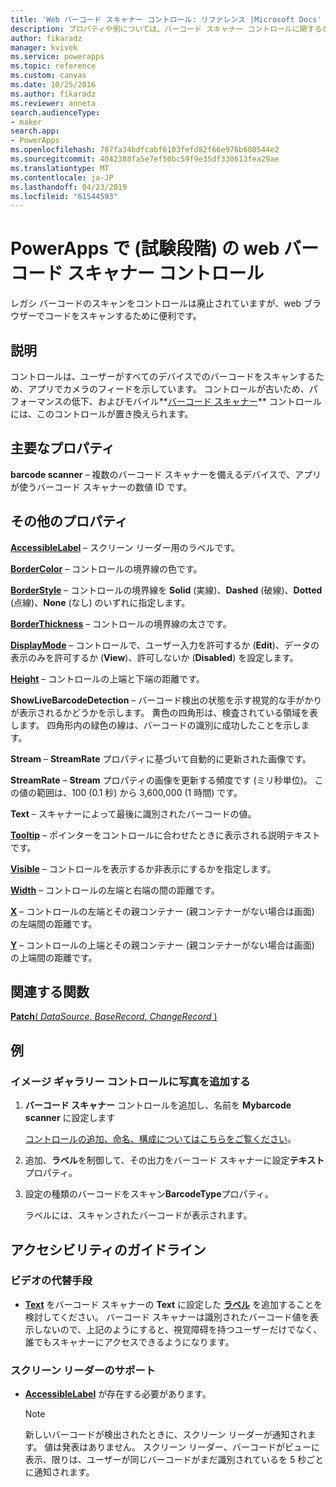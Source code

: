 ```yaml
---
title: 'Web バーコード スキャナー コントロール: リファレンス |Microsoft Docs'
description: プロパティや例については、バーコード スキャナー コントロールに関するなどの情報
author: fikaradz
manager: kvivek
ms.service: powerapps
ms.topic: reference
ms.custom: canvas
ms.date: 10/25/2016
ms.author: fikaradz
ms.reviewer: anneta
search.audienceType:
- maker
search.app:
- PowerApps
ms.openlocfilehash: 787fa34bdfcabf6103fefd82f66e976b680544e2
ms.sourcegitcommit: 4042388fa5e7ef50bc59f9e35df330613fea29ae
ms.translationtype: MT
ms.contentlocale: ja-JP
ms.lasthandoff: 04/23/2019
ms.locfileid: "61544593"
---
```

# <a name="web-barcode-scanner-control-experimental-in-powerapps"></a>PowerApps で (試験段階) の web バーコード スキャナー コントロール

レガシ バーコードのスキャンをコントロールは廃止されていますが、web ブラウザーでコードをスキャンするために便利です。

## <a name="description"></a>説明

コントロールは、ユーザーがすべてのデバイスでのバーコードをスキャンするため、アプリでカメラのフィードを示しています。 コントロールが古いため、パフォーマンスの低下、およびモバイル**[バーコード スキャナー](control-new-barcode-scanner.md)** コントロールには、このコントロールが置き換えられます。

## <a name="key-properties"></a>主要なプロパティ

**barcode scanner** – 複数のバーコード スキャナーを備えるデバイスで、アプリが使うバーコード スキャナーの数値 ID です。

## <a name="additional-properties"></a>その他のプロパティ

**[AccessibleLabel](properties-accessibility.md)** – スクリーン リーダー用のラベルです。

**[BorderColor](properties-color-border.md)** – コントロールの境界線の色です。

**[BorderStyle](properties-color-border.md)** – コントロールの境界線を **Solid** (実線)、**Dashed** (破線)、**Dotted** (点線)、**None** (なし) のいずれに指定します。

**[BorderThickness](properties-color-border.md)** – コントロールの境界線の太さです。

**[DisplayMode](properties-core.md)** – コントロールで、ユーザー入力を許可するか (**Edit**)、データの表示のみを許可するか (**View**)、許可しないか (**Disabled**) を設定します。

**[Height](properties-size-location.md)** – コントロールの上端と下端の距離です。

**ShowLiveBarcodeDetection** – バーコード検出の状態を示す視覚的な手がかりが表示されるかどうかを示します。 黄色の四角形は、検査されている領域を表します。 四角形内の緑色の線は、バーコードの識別に成功したことを示します。

**Stream** – **StreamRate** プロパティに基づいて自動的に更新された画像です。

**StreamRate** – **Stream** プロパティの画像を更新する頻度です (ミリ秒単位)。  この値の範囲は、100 (0.1 秒) から 3,600,000 (1 時間) です。

**Text** – スキャナーによって最後に識別されたバーコードの値。

**[Tooltip](properties-core.md)** – ポインターをコントロールに合わせたときに表示される説明テキストです。

**[Visible](properties-core.md)** – コントロールを表示するか非表示にするかを指定します。

**[Width](properties-size-location.md)** – コントロールの左端と右端の間の距離です。

**[X](properties-size-location.md)** – コントロールの左端とその親コンテナー (親コンテナーがない場合は画面) の左端間の距離です。

**[Y](properties-size-location.md)** – コントロールの上端とその親コンテナー (親コンテナーがない場合は画面) の上端間の距離です。

## <a name="related-functions"></a>関連する関数

[**Patch**( *DataSource*, *BaseRecord*, *ChangeRecord* )](../functions/function-patch.md)

## <a name="example"></a>例

### <a name="add-photos-to-an-image-gallery-control"></a>イメージ ギャラリー コントロールに写真を追加する

1. **バーコード スキャナー** コントロールを追加し、名前を **Mybarcode scanner** に設定します

    [コントロールの追加、命名、構成についてはこちらをご覧ください](../add-configure-controls.md)。

1. 追加、**ラベル**を制御して、その出力をバーコード スキャナーに設定**テキスト**プロパティ。

1. 設定の種類のバーコードをスキャン**BarcodeType**プロパティ。

    ラベルには、スキャンされたバーコードが表示されます。

## <a name="accessibility-guidelines"></a>アクセシビリティのガイドライン

### <a name="video-alternatives"></a>ビデオの代替手段

* **[Text](properties-core.md)** をバーコード スキャナーの **Text** に設定した **[ラベル](control-text-box.md)** を追加することを検討してください。 バーコード スキャナーは識別されたバーコード値を表示しないので、上記のようにすると、視覚障碍を持つユーザーだけでなく、誰でもスキャナーにアクセスできるようになります。

### <a name="screen-reader-support"></a>スクリーン リーダーのサポート

* **[AccessibleLabel](properties-accessibility.md)** が存在する必要があります。

    > [!NOTE]
  > 新しいバーコードが検出されたときに、スクリーン リーダーが通知されます。 値は発表はありません。 スクリーン リーダー、バーコードがビューに表示、限りは、ユーザーが同じバーコードがまだ識別されているを 5 秒ごとに通知されます。
